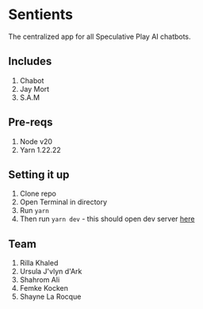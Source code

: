 # Sentients 

The centralized app for all Speculative Play AI chatbots. 

## Includes 
1. Chabot 
2. Jay Mort 
3. S.A.M 

## Pre-reqs
1. Node v20
2. Yarn 1.22.22

## Setting it up 
1. Clone repo 
2. Open Terminal in directory 
3. Run `yarn` 
4. Then run `yarn dev` - this should open dev server [here](http://localhost:5173)

## Team 
1. Rilla Khaled 
2. Ursula J'vlyn d'Ark
3. Shahrom Ali 
4. Femke Kocken 
5. Shayne La Rocque
